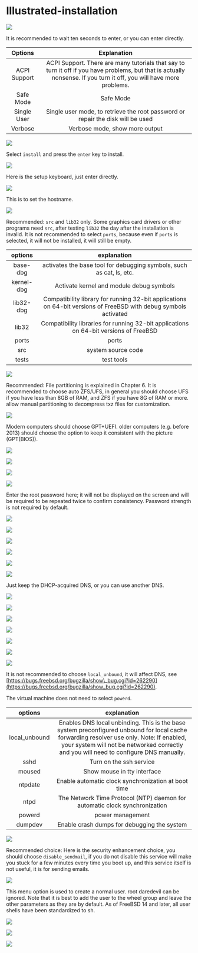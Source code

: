# Illustrated-installation

![](../.gitbook/assets/安装1.png)

It is recommended to wait ten seconds to enter, or you can enter directly.

| Options | Explanation |
| :----------: | :---------: |
| ACPI Support | ACPI Support. There are many tutorials that say to turn it off if you have problems, but that is actually nonsense. If you turn it off, you will have more problems.
| Safe Mode | Safe Mode
| Single User | Single user mode, to retrieve the root password or repair the disk will be used
| Verbose | Verbose mode, show more output |

![](../.gitbook/assets/安装2.png)

Select `install` and press the `enter` key to install.

![](../.gitbook/assets/安装3.png)

Here is the setup keyboard, just enter directly.

![](../.gitbook/assets/安装4.png)

This is to set the hostname.

![](../.gitbook/assets/安装5.png)

Recommended: `src` and `lib32` only. Some graphics card drivers or other programs need `src`, after testing `lib32` the day after the installation is invalid. It is not recommended to select `ports`, because even if `ports` is selected, it will not be installed, it will still be empty.

| options | explanation |
| :--------: | :-----------------------------------------: |
| base-dbg | activates the base tool for debugging symbols, such as cat, ls, etc. |
| kernel-dbg | Activate kernel and module debug symbols |
| lib32-dbg | Compatibility library for running 32-bit applications on 64-bit versions of FreeBSD with debug symbols activated | lib32 | Compatibility library for running 32-bit applications on 64-bit versions of FreeBSD with debug symbols activated
| lib32 | Compatibility libraries for running 32-bit applications on 64-bit versions of FreeBSD | lib32 | Compatibility libraries for running 32-bit applications on 64-bit versions of FreeBSD
| ports | ports |
| src | system source code |
| tests | test tools |

![](../.gitbook/assets/安装6.png)

Recommended: File partitioning is explained in Chapter 6. It is recommended to choose auto ZFS/UFS, in general you should choose UFS if you have less than 8GB of RAM, and ZFS if you have 8G of RAM or more. allow manual partitioning to decompress txz files for customization.

![](../.gitbook/assets/安装7.png)

Modern computers should choose GPT+UEFI. older computers (e.g. before 2013) should choose the option to keep it consistent with the picture (GPT(BIOS)).

![](../.gitbook/assets/安装8.png)

![](../.gitbook/assets/安装9.png)

![](../.gitbook/assets/安装10.png)

![](../.gitbook/assets/安装11.png)

Enter the root password here; it will not be displayed on the screen and will be required to be repeated twice to confirm consistency. Password strength is not required by default.

![](../.gitbook/assets/安装12.png)

![](../.gitbook/assets/安装13.png)

![](../.gitbook/assets/安装14.png)

![](../.gitbook/assets/安装15.png)

![](../.gitbook/assets/安装16.png)

![](../.gitbook/assets/安装17.png)

Just keep the DHCP-acquired DNS, or you can use another DNS.

![](../.gitbook/assets/安装18.png)

![](../.gitbook/assets/安装19.png)

![](../.gitbook/assets/安装20.png)

![](../.gitbook/assets/安装21.png)

![](../.gitbook/assets/安装22.png)

![](../.gitbook/assets/安装23.png)

![](../.gitbook/assets/安装24-修.png)

It is not recommended to choose `local_unbound`, it will affect DNS, see [https://bugs.freebsd.org/bugzilla/show\_bug.cgi?id=262290](https://bugs.freebsd.org/bugzilla/show_bug.cgi?id=262290).

The virtual machine does not need to select `powerd`.

| options | explanation |
| :------------: | :---------------------------------------------: |
| local\_unbound | Enables DNS local unbinding. This is the base system preconfigured unbound for local cache forwarding resolver use only. Note: If enabled, your system will not be networked correctly and you will need to configure DNS manually.
| sshd | Turn on the ssh service |
| moused | Show mouse in tty interface |
| ntpdate | Enable automatic clock synchronization at boot time |
| ntpd | The Network Time Protocol (NTP) daemon for automatic clock synchronization |
| powerd | power management |
| dumpdev | Enable crash dumps for debugging the system |

![](../.gitbook/assets/安装25.png)

Recommended choice: Here is the security enhancement choice, you should choose `disable_sendmail`, if you do not disable this service will make you stuck for a few minutes every time you boot up, and this service itself is not useful, it is for sending emails.

![](../.gitbook/assets/安装26.png)

This menu option is used to create a normal user. root daredevil can be ignored. Note that it is best to add the user to the wheel group and leave the other parameters as they are by default. As of FreeBSD 14 and later, all user shells have been standardized to sh.

![](../.gitbook/assets/安装27.png)

![](../.gitbook/assets/安装28.png)

![](../.gitbook/assets/安装29.png)
